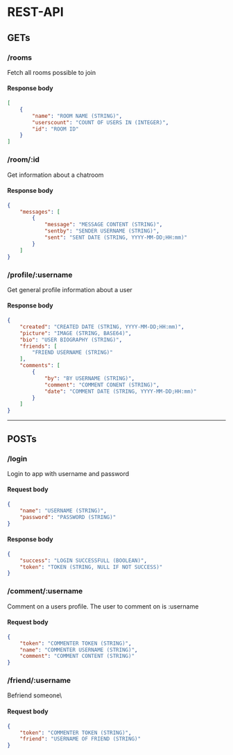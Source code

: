 # REST-API
## GETs
### /rooms
Fetch all rooms possible to join

#### Response body
```json
[
    {
        "name": "ROOM NAME (STRING)",
        "userscount": "COUNT OF USERS IN (INTEGER)",
        "id": "ROOM ID"
    }
]
```

### /room/:id
Get information about a chatroom

#### Response body
```json
{
    "messages": [
        {
            "message": "MESSAGE CONTENT (STRING)",
            "sentby": "SENDER USERNAME (STRING)",
            "sent": "SENT DATE (STRING, YYYY-MM-DD;HH:mm)"
        }
    ]
}
```

### /profile/:username
Get general profile information about a user

#### Response body
```json
{
    "created": "CREATED DATE (STRING, YYYY-MM-DD;HH:mm)",
    "picture": "IMAGE (STRING, BASE64)",
    "bio": "USER BIOGRAPHY (STRING)",
    "friends": [
        "FRIEND USERNAME (STRING)"
    ],
    "comments": [
        {
            "by": "BY USERNAME (STRING)",
            "comment": "COMMENT CONENT (STRING)",
            "date": "COMMENT DATE (STRING, YYYY-MM-DD;HH:mm)"
        }
    ]
}
```
______
## POSTs
### /login
Login to app with username and password

#### Request body
```json
{
    "name": "USERNAME (STRING)",
    "password": "PASSWORD (STRING)"
}
```

#### Response body
```json
{
    "success": "LOGIN SUCCESSFULL (BOOLEAN)",
    "token": "TOKEN (STRING, NULL IF NOT SUCCESS)"
}
```

### /comment/:username
Comment on a users profile. The user to comment on is :username

#### Request body
```json
{
    "token": "COMMENTER TOKEN (STRING)",
    "name": "COMMENTER USERNAME (STRING)",
    "comment": "COMMENT CONTENT (STRING)"
}
```

### /friend/:username
Befriend someone\

#### Request body
```json
{
    "token": "COMMENTER TOKEN (STRING)",
    "friend": "USERNAME OF FRIEND (STRING)"
}
```